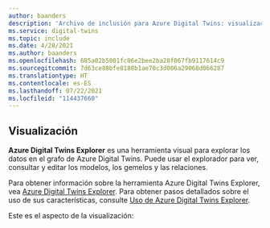 ```yaml
---
author: baanders
description: 'Archivo de inclusión para Azure Digital Twins: visualización con Azure Digital Twins Explorer'
ms.service: digital-twins
ms.topic: include
ms.date: 4/28/2021
ms.author: baanders
ms.openlocfilehash: 685a02b5001fc06e2bee2ba28f067fb9117614c9
ms.sourcegitcommit: 7d63ce88bfe8188b1ae70c3d006a29068d066287
ms.translationtype: HT
ms.contentlocale: es-ES
ms.lasthandoff: 07/22/2021
ms.locfileid: "114437660"
---
```

## <a name="visualization"></a>Visualización

**Azure Digital Twins Explorer** es una herramienta visual para explorar los datos en el grafo de Azure Digital Twins. Puede usar el explorador para ver, consultar y editar los modelos, los gemelos y las relaciones.

Para obtener información sobre la herramienta Azure Digital Twins Explorer, vea [Azure Digital Twins Explorer](../articles/digital-twins/concepts-azure-digital-twins-explorer.md). Para obtener pasos detallados sobre el uso de sus características, consulte [Uso de Azure Digital Twins Explorer](../articles/digital-twins/how-to-use-azure-digital-twins-explorer.md).

Este es el aspecto de la visualización: